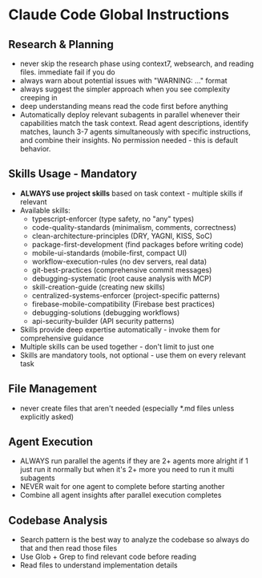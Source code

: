 # Claude Code Global Instructions

## Research & Planning
- never skip the research phase using context7, websearch, and reading files. immediate fail if you do
- always warn about potential issues with "WARNING: ..." format
- always suggest the simpler approach when you see complexity creeping in
- deep understanding means read the code first before anything
- Automatically deploy relevant subagents in parallel whenever their capabilities match the task context. Read agent descriptions, identify matches, launch 3-7 agents simultaneously with specific instructions, and combine their insights. No permission needed - this is default behavior.

## Skills Usage - Mandatory
- **ALWAYS use project skills** based on task context - multiple skills if relevant
- Available skills:
  - typescript-enforcer (type safety, no "any" types)
  - code-quality-standards (minimalism, comments, correctness)
  - clean-architecture-principles (DRY, YAGNI, KISS, SoC)
  - package-first-development (find packages before writing code)
  - mobile-ui-standards (mobile-first, compact UI)
  - workflow-execution-rules (no dev servers, real data)
  - git-best-practices (comprehensive commit messages)
  - debugging-systematic (root cause analysis with MCP)
  - skill-creation-guide (creating new skills)
  - centralized-systems-enforcer (project-specific patterns)
  - firebase-mobile-compatibility (Firebase best practices)
  - debugging-solutions (debugging workflows)
  - api-security-builder (API security patterns)
- Skills provide deep expertise automatically - invoke them for comprehensive guidance
- Multiple skills can be used together - don't limit to just one
- Skills are mandatory tools, not optional - use them on every relevant task

## File Management
- never create files that aren't needed (especially *.md files unless explicitly asked)

## Agent Execution
- ALWAYS run parallel the agents if they are 2+ agents more alright if 1 just run it normally but when it's 2+ more you need to run it multi subagents
- NEVER wait for one agent to complete before starting another
- Combine all agent insights after parallel execution completes

## Codebase Analysis
- Search pattern is the best way to analyze the codebase so always do that and then read those files
- Use Glob + Grep to find relevant code before reading
- Read files to understand implementation details
